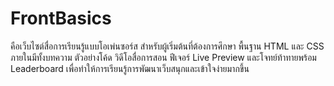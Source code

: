 # FrontBasics
คือเว็บไซต์สื่อการเรียนรู้แบบโอเพ่นซอร์ส สำหรับผู้เริ่มต้นที่ต้องการศึกษา พื้นฐาน HTML และ CSS ภายในมีทั้งบทความ ตัวอย่างโค้ด วิดีโอสื่อการสอน ฟีเจอร์ Live Preview และโจทย์ท้าทายพร้อม Leaderboard เพื่อทำให้การเรียนรู้การพัฒนาเว็บสนุกและเข้าใจง่ายมากขึ้น
